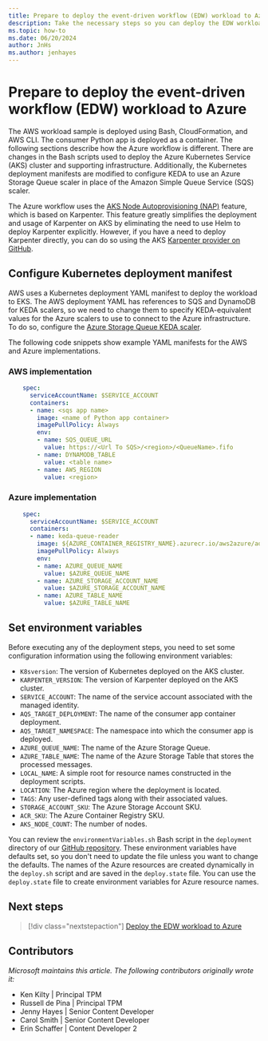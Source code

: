 ```yaml
---
title: Prepare to deploy the event-driven workflow (EDW) workload to Azure
description: Take the necessary steps so you can deploy the EDW workload in Azure.
ms.topic: how-to
ms.date: 06/20/2024
author: JnHs
ms.author: jenhayes
---
```


# Prepare to deploy the event-driven workflow (EDW) workload to Azure

The AWS workload sample is deployed using Bash, CloudFormation, and AWS CLI. The consumer Python app is deployed as a container. The following sections describe how the Azure workflow is different. There are changes in the Bash scripts used to deploy the Azure Kubernetes Service (AKS) cluster and supporting infrastructure. Additionally, the Kubernetes deployment manifests are modified to configure KEDA to use an Azure Storage Queue scaler in place of the Amazon Simple Queue Service (SQS) scaler.

The Azure workflow uses the [AKS Node Autoprovisioning (NAP)](/azure/aks/node-autoprovision) feature, which is based on Karpenter. This feature greatly simplifies the deployment and usage of Karpenter on AKS by eliminating the need to use Helm to deploy Karpenter explicitly. However, if you have a need to deploy Karpenter directly, you can do so using the AKS [Karpenter provider on GitHub](https://github.com/Azure/karpenter-provider-azure).

## Configure Kubernetes deployment manifest

AWS uses a Kubernetes deployment YAML manifest to deploy the workload to EKS. The AWS deployment YAML has references to SQS and DynamoDB for KEDA scalers, so we need to change them to specify KEDA-equivalent values for the Azure scalers to use to connect to the Azure infrastructure. To do so, configure the [Azure Storage Queue KEDA scaler][azure-storage-queue-scaler].

The following code snippets show example YAML manifests for the AWS and Azure implementations.

### AWS implementation

```yaml
    spec:
      serviceAccountName: $SERVICE_ACCOUNT
      containers:
      - name: <sqs app name>
        image: <name of Python app container>
        imagePullPolicy: Always
        env:
        - name: SQS_QUEUE_URL
          value: https://<Url To SQS>/<region>/<QueueName>.fifo
        - name: DYNAMODB_TABLE
          value: <table name>
        - name: AWS_REGION
          value: <region>
```

### Azure implementation

```yaml
    spec:
      serviceAccountName: $SERVICE_ACCOUNT
      containers:
      - name: keda-queue-reader
        image: ${AZURE_CONTAINER_REGISTRY_NAME}.azurecr.io/aws2azure/aqs-consumer
        imagePullPolicy: Always
        env:
        - name: AZURE_QUEUE_NAME
          value: $AZURE_QUEUE_NAME
        - name: AZURE_STORAGE_ACCOUNT_NAME
          value: $AZURE_STORAGE_ACCOUNT_NAME
        - name: AZURE_TABLE_NAME
          value: $AZURE_TABLE_NAME
```

## Set environment variables

Before executing any of the deployment steps, you need to set some configuration information using the following environment variables:

- `K8sversion`: The version of Kubernetes deployed on the AKS cluster.
- `KARPENTER_VERSION`: The version of Karpenter deployed on the AKS cluster.
- `SERVICE_ACCOUNT`: The name of the service account associated with the managed identity.
- `AQS_TARGET_DEPLOYMENT`: The name of the consumer app container deployment.
- `AQS_TARGET_NAMESPACE`: The namespace into which the consumer app is deployed.
- `AZURE_QUEUE_NAME`: The name of the Azure Storage Queue.
- `AZURE_TABLE_NAME`: The name of the Azure Storage Table that stores the processed messages.
- `LOCAL_NAME`: A simple root for resource names constructed in the deployment scripts.
- `LOCATION`: The Azure region where the deployment is located.
- `TAGS`: Any user-defined tags along with their associated values.
- `STORAGE_ACCOUNT_SKU`: The Azure Storage Account SKU.
- `ACR_SKU`: The Azure Container Registry SKU.
- `AKS_NODE_COUNT`: The number of nodes.

You can review the `environmentVariables.sh` Bash script in the `deployment` directory of our [GitHub repository][github-repo]. These environment variables have defaults set, so you don't need to update the file unless you want to change the defaults. The names of the Azure resources are created dynamically in the `deploy.sh` script and are saved in the `deploy.state` file. You can use the `deploy.state` file to create environment variables for Azure resource names.

## Next steps

> [!div class="nextstepaction"]
> [Deploy the EDW workload to Azure][eks-edw-deploy]

## Contributors

*Microsoft maintains this article. The following contributors originally wrote it:*

- Ken Kilty | Principal TPM
- Russell de Pina | Principal TPM
- Jenny Hayes | Senior Content Developer
- Carol Smith | Senior Content Developer
- Erin Schaffer | Content Developer 2

<!-- LINKS -->
[azure-storage-queue-scaler]: https://keda.sh/docs/1.4/scalers/azure-storage-queue/
[github-repo]: https://github.com/Azure-Samples/aks-event-driven-replicate-from-aws
[eks-edw-deploy]: ./eks-edw-deploy.md
